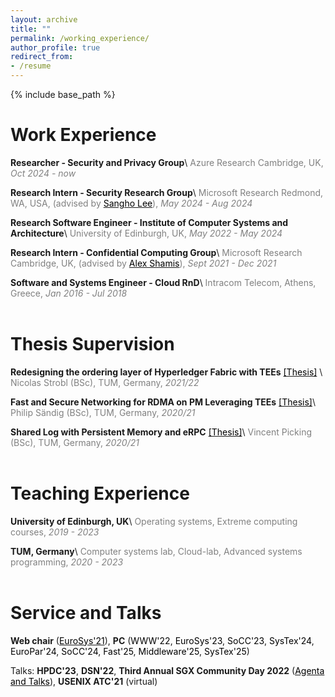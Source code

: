 ```yaml
---
layout: archive
title: ""
permalink: /working_experience/
author_profile: true
redirect_from:
- /resume
---
```


{% include base_path %}


Work Experience
======
<strong>Researcher - Security and Privacy Group</strong>\\
    <span style="color:gray">Azure Research Cambridge, UK, *Oct 2024 - now*</span>
    
<strong>Research Intern - Security Research Group</strong>\\
    <span style="color:gray">Microsoft Research Redmond, WA, USA, (advised by [<span style="color:black">Sangho Lee</span>](https://www.microsoft.com/en-us/research/people/sanghle/)), *May 2024 - Aug 2024*</span>
    
<strong>Research Software Engineer - Institute of Computer Systems and Architecture</strong>\\
    <span style="color:gray">University of Edinburgh, UK, *May 2022 - May 2024*</span>

<strong>Research Intern - Confidential Computing Group</strong>\\
    <span style="color:gray">Microsoft Research Cambridge, UK, (advised by [<span style="color:black">Alex Shamis</span>](https://ashamis.github.io/)), *Sept 2021 - Dec 2021*</span>

<strong>Software and Systems Engineer - Cloud RnD</strong>\\
    <span style="color:gray">Intracom Telecom, Athens, Greece, *Jan 2016 - Jul 2018*</span>
<br/><br/>



Thesis Supervision
======
<strong>Redesigning the ordering layer of Hyperledger Fabric with TEEs</strong> [<span style="color:black">[Thesis]</span>](https://github.com/TUM-DSE/research-work-archive/blob/main/archive/2022/summer/docs/bsc_strobl_redesigning_the_ordering_layer_of_hyperledger_fabric_with_trusted_execution_environments.pdf) \\
    <span style="color:gray">Nicolas Strobl (BSc), TUM, Germany, *2021/22*</span>  

<strong>Fast and Secure Networking for RDMA on PM Leveraging TEEs</strong> [<span style="color:black">[Thesis]</span>](https://dse.in.tum.de/wp-content/uploads/2022/01/BT_SaendigPhilip.pdf)\\
    <span style="color:gray">Philip Sändig (BSc), TUM, Germany, *2020/21*</span> 

<strong>Shared Log with Persistent Memory and eRPC</strong> [<span style="color:black">[Thesis]</span>](https://dse.in.tum.de/wp-content/uploads/2022/01/BA_Vincent-Picking.pdf)\\
    <span style="color:gray">Vincent Picking (BSc), TUM, Germany, *2020/21*</span> 
<br/><br/>


Teaching Experience
======
<strong>University of Edinburgh, UK</strong>\\
    <span style="color:gray">Operating systems, Extreme computing courses, *2019 - 2023*</span>

<strong>TUM, Germany</strong>\\
    <span style="color:gray">Computer systems lab, Cloud-lab, Advanced systems programming, *2020 - 2023*</span>
<br/><br/>

Service and Talks
======
<strong>Web chair</strong> ([<span style="color:black">EuroSys'21</span>](https://2021.eurosys.org/)), <strong>PC</strong> (<span style="color:black">WWW'22</span>, <span style="color:black">EuroSys'23</span>,  <span style="color:black">SoCC'23</span>, <span style="color:black">SysTex'24</span>, <span style="color:black">EuroPar'24</span>, <span style="color:black">SoCC'24</span>, <span style="color:black">Fast'25</span>, <span style="color:black">Middleware'25</span>, <span style="color:black">SysTex'25</span>)

Talks: <strong>HPDC'23</strong>, <strong>DSN'22</strong>, <strong>Third Annual SGX Community Day 2022</strong> ([<span style="color:black">Agenta and Talks</span>](https://community.intel.com/t5/Blogs/Tech-Innovation/Data-Center/Third-SGX-Community-Day/post/1393177#.YquzBaYuyqI.linkedin)), <strong>USENIX ATC'21</strong> (virtual)
<br/><br/>
